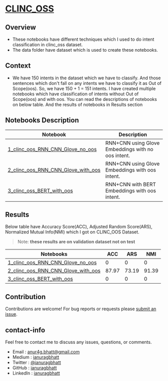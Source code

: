 # [CLINC_OSS](https://www.tensorflow.org/datasets/catalog/clinc_oos)

## Overview

* These notebooks have different techniques which I used to do intent classification in clinc_oss dataset.
* The data folder have dataset which is used to create these notebooks.

## Context

* We have 150 intents in the dataset which we have to classify. And those sentences which don't fall on any intents we have to classify it as Out of Scope(oos). So, we have 150 + 1 = 151 intents. I have created multiple notebooks which have classification of intents without Out of Scope(oos) and with oos. You can read the descriptions of notebooks on below table. And the results of notebooks in Results section

## Notebooks Description

| Notebook | Description |
|--------------------------------------------------------------------------------------------------------------|-------------------------------------------------------------------------------------------------------------------------------------------------------------------|
| [1_clinc_oos_RNN_CNN_Glove_no_oos](https://github.com/ianuragbhatt/clinc_oos/blob/main/1_clinc_oos_RNN_CNN_Glove_no_oos.ipynb) | RNN+CNN using Glove Embeddings with no oos intent.  |
| [2_clinc_oos_RNN_CNN_Glove_with_oos](https://github.com/ianuragbhatt/clinc_oos/blob/main/2_clinc_oos_RNN_CNN_Glove_with_oos.ipynb) | RNN+CNN using Glove Embeddings with oos intent. |
| [3_clinc_oss_BERT_with_oos](https://github.com/ianuragbhatt/clinc_oos/blob/main/3_clinc_oss_BERT_with_oos.ipynb) | RNN+CNN with BERT Embeddings with oos intent. |

## Results

Below table have Accuracy Score(ACC), Adjusted Random Score(ARS), Normalized Mutual Info(NMI) which I got on CLINC_OOS Dataset.
> Note: **these results are on validation dataset not on test**

| Notebooks| ACC  | ARS  | NMI  |
|-----------|--------|--------|------------|
| [1_clinc_oos_RNN_CNN_Glove_no_oos](https://github.com/ianuragbhatt/clinc_oos/blob/main/1_clinc_oos_RNN_CNN_Glove_no_oos.ipynb)  | 0  | 0  | 0  |
| [2_clinc_oos_RNN_CNN_Glove_with_oos](https://github.com/ianuragbhatt/clinc_oos/blob/main/2_clinc_oos_RNN_CNN_Glove_with_oos.ipynb)  | 87.97  | 73.19  | 91.39  |
| [3_clinc_oss_BERT_with_oos](https://github.com/ianuragbhatt/clinc_oos/blob/main/3_clinc_oss_BERT_with_oos.ipynb)  | 0 | 0  | 0  |

## Contribution

Contributions are welcome!  For bug reports or requests please [submit an issue](https://github.com/ianuragbhatt/clinc_oos/issues).

## contact-info

Feel free to contact me to discuss any issues, questions, or comments.

* Email : [anur4g.bhatt@gmail.com](mailto:anur4g.bhatt@gmail.com)
* Medium : [ianuragbhatt](https://ianuragbhatt.medium.com/)
* Twitter : [@ianuragbhatt](https://twitter.com/ianuragbhatt)
* GitHub : [ianuragbhatt](https://github.com/ianuragbhatt)
* LinkedIn : [ianuragbhatt](https://www.linkedin.com/in/ianuragbhatt)
